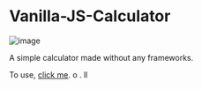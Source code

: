 # Vanilla-JS-Calculator

![image](https://user-images.githubusercontent.com/59669650/133893007-7bdbede6-ff74-4080-8060-31903426e4e4.png)

A simple calculator made without any frameworks.

To use, [click me](https://juliosergiofs.github.io/Vanilla-JS-Calculator/).
o
.
ll
